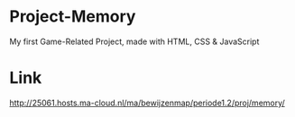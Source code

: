 # Project-Memory
My first Game-Related Project, made with HTML, CSS & JavaScript

# Link
http://25061.hosts.ma-cloud.nl/ma/bewijzenmap/periode1.2/proj/memory/
